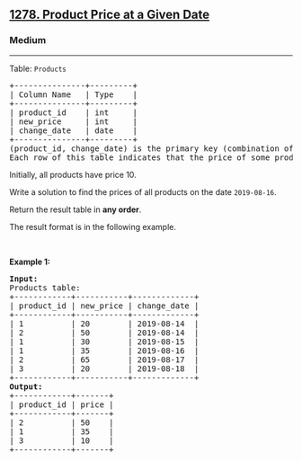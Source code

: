 <h2><a href="https://leetcode.com/problems/product-price-at-a-given-date">1278. Product Price at a Given Date</a></h2><h3>Medium</h3><hr><p>Table: <code>Products</code></p>

<pre>
+---------------+---------+
| Column Name   | Type    |
+---------------+---------+
| product_id    | int     |
| new_price     | int     |
| change_date   | date    |
+---------------+---------+
(product_id, change_date) is the primary key (combination of columns with unique values) of this table.
Each row of this table indicates that the price of some product was changed to a new price at some date.</pre>

<p>Initially, all products have price 10.</p>

<p>Write a solution to find the prices of all products on the date <code>2019-08-16</code>.</p>

<p>Return the result table in <strong>any order</strong>.</p>

<p>The result format is in the following example.</p>

<p> </p>
<p><strong class="example">Example 1:</strong></p>

<pre>
<strong>Input:</strong> 
Products table:
+------------+-----------+-------------+
| product_id | new_price | change_date |
+------------+-----------+-------------+
| 1          | 20        | 2019-08-14  |
| 2          | 50        | 2019-08-14  |
| 1          | 30        | 2019-08-15  |
| 1          | 35        | 2019-08-16  |
| 2          | 65        | 2019-08-17  |
| 3          | 20        | 2019-08-18  |
+------------+-----------+-------------+
<strong>Output:</strong> 
+------------+-------+
| product_id | price |
+------------+-------+
| 2          | 50    |
| 1          | 35    |
| 3          | 10    |
+------------+-------+
</pre>
